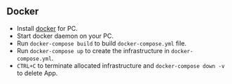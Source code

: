 ## Docker
* Install [docker](https://www.docker.com/) for PC.
* Start docker daemon on your PC.
* Run `docker-compose build` to build `docker-compose.yml` file.
* Run `docker-compose up` to create the infrastructure in `docker-compose.yml`.
* `CTRL+C` to terminate allocated infrastructure and `docker-compose down -v` to delete App. 
